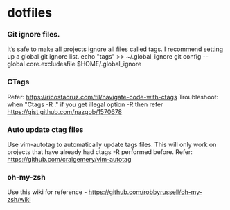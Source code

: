 # dotfiles

### Git ignore files. ###
It’s safe to make all projects ignore all files called tags. I recommend setting up a global git ignore list.
echo "tags" >> ~/.global_ignore
git config --global core.excludesfile $HOME/.global_ignore

### CTags ###
Refer: https://ricostacruz.com/til/navigate-code-with-ctags
Troubleshoot: when "Ctags -R ." if you get illegal option -R then refer https://gist.github.com/nazgob/1570678

### Auto update ctag files ###
Use vim-autotag to automatically update tags files. This will only work on projects that have already had ctags -R performed before.
Refer: https://github.com/craigemery/vim-autotag

### oh-my-zsh ###
Use this wiki for reference - https://github.com/robbyrussell/oh-my-zsh/wiki
